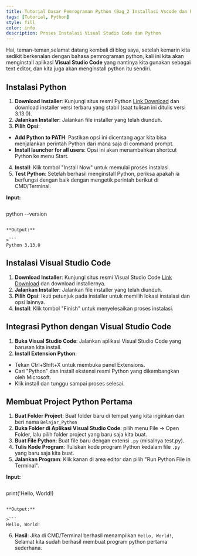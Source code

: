 ```yaml
---
title: Tutorial Dasar Pemrograman Python (Bag_2 Installasi Vscode dan Python)
tags: [Tutorial, Python]
style: fill
color: info
description: Proses Instalasi Visual Studio Code dan Python
---
```

Hai, teman-teman,selamat datang kembali di blog saya, setelah kemarin kita sedikit berkenalan dengan bahasa pemrograman python, kali ini kita akan menginstall aplikasi **Visual Studio Code** yang nantinya kita gunakan sebagai text editor, dan kita juga akan menginstall python itu sendiri.

## Instalasi Python

1. **Download Installer**: Kunjungi situs resmi Python [Link Download](https://www.python.org/downloads/windows/) dan download installer versi terbaru yang stabil (saat tulisan ini ditulis versi 3.13.0).
2. **Jalankan Installer**: Jalankan file installer yang telah diunduh.
3. **Pilih Opsi**:
* **Add Python to PATH**: Pastikan opsi ini dicentang agar kita bisa menjalankan perintah Python dari mana saja di command prompt.
* **Install launcher for all users**: Opsi ini akan menambahkan shortcut Python ke menu Start.
4. **Install**: Klik tombol "Install Now" untuk memulai proses instalasi.
5. **Test Python**: Setelah berhasil menginstall Python, periksa apakah ia berfungsi dengan baik dengan mengetik perintah berikut di CMD/Terminal.

**Input:**

>```
python --version
```

**Output:**

>```
Python 3.13.0
```

## Instalasi Visual Studio Code

1. **Download Installer**: Kunjungi situs resmi Visual Studio Code [Link Download](https://code.visualstudio.com/download) dan download installernya.
2. **Jalankan Installer**: Jalankan file installer yang telah diunduh.
3. **Pilih Opsi**: Ikuti petunjuk pada installer untuk memilih lokasi instalasi dan opsi lainnya.
4. **Install**: Klik tombol "Finish" untuk menyelesaikan proses instalasi.

## Integrasi Python dengan Visual Studio Code

1. **Buka Visual Studio Code**: Jalankan aplikasi Visual Studio Code yang barusan kita install.
2. **Install Extension Python**:
* Tekan Ctrl+Shift+X untuk membuka panel Extensions.
* Cari "Python" dan install ekstensi resmi Python yang dikembangkan oleh Microsoft.
* Klik install dan tunggu sampai proses selesai.

## Membuat Project Python Pertama

1. **Buat Folder Project**: Buat folder baru di tempat yang kita inginkan dan beri nama `Belajar_Python`
2. **Buka Folder di Aplikasi Visual Studio Code**: pilih menu File -> Open Folder, lalu pilih folder project yang baru saja kita buat.
3. **Buat File Python**: Buat file baru dengan extensi `.py` (misalnya test.py).
4. **Tulis Kode Program**: Tuliskan kode program Python kedalam file `.py` yang baru saja kita buat.
5. **Jalankan Program**: Klik kanan di area editor dan pilih "Run Python File in Terminal".

**Input:**

>```python
print('Hello, World!)
```

**Output:**

>```
Hello, World!   
```

6. **Hasil**: Jika di CMD/Terminal berhasil menampilkan `Hello, World!`, Selamat kita sudah berhasil membuat program python pertama sederhana.




